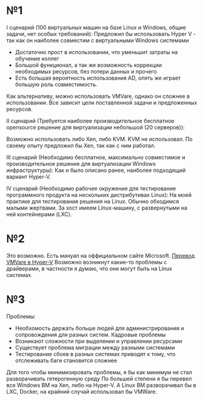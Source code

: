 # №1
I сценарий (100 виртуальных машин на базе Linux и Windows, общие задачи, нет особых требований):
Предложил бы использовать Hyper V - так как он наиболее совместим с виртуальными Windows системами
- Достаточно прост в использовании, что уменьшит затраты на обучение коллег
- Большой функционал, а так же возможность коррекции необходимых ресурсов, без потери данных и прочего
- Есть большая вероятность использования AD, опять же играет большую роль совместимость.

Как альтернативу, можно использовать VMVare, однако он сложнее в использовании. Все зависит цели поставленной задачи и предложенных ресурсов.

II cценарий (Требуется наиболее производительное бесплатное opensource решение для виртуализации небольшой (20 серверов)):

Возможно использовать либо Xen, либо KVM. KVM не использовал.
По своему опыту предложил бы Xen, так как с ним работал.
  
III сценарий (Необходимо бесплатное, максимально совместимое и производительное решение для виртуализации Windows инфраструктуры):
Как и было описано ранее, наиболее подходящий вариант Hyper-V.

IV сценарий (Необходимо рабочее окружение для тестирование программного продукта на нескольких дистрибутивах Linux):
На моей практике для тестирования решения на Linux. Обычно обходимся малыми жертвами. 
За хост имеем Linux-машину, с развернутыми на ней контейнерами (LXC).

# №2
Это возможно. Есть мануал на оффициальном сайте Microsoft.
[Перевод VMVare в Hyper-V](https://docs.microsoft.com/ru-ru/system-center/vmm/vm-convert-vmware?view=sc-vmm-2019)
Возможно возникнут какие-то проблемы с драйверами, в частности я думаю, что они могут быть на Linux системах.

# №3

Проблемы:
- Необхомость держать больше людей для администрирования и сопровождения для разных систем. Кадровые проблемы
- Возникают сложности при выделении и управлении ресурсами
- Существует проблема миграции между разными системами
- Тестирование сбоев в разных системах приводят к тому, что отслеживать баги становится сложнее

Для того чтобы минимизировать проблемы, я бы как минимум не стал разворачивать гетерогенную среду
По большей степени я бы перевел все Windows ВМ на Xen, либо на Hyper-V.
А Linux ВМ разворачивал бы в LXC, Docker, на крайний случай использовал бы VMWare.
